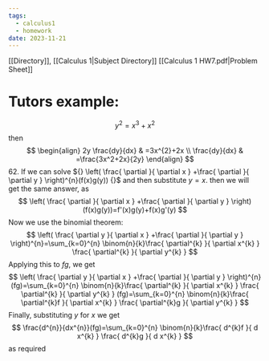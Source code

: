 ```yaml
---
tags:
  - calculus1
  - homework
date: 2023-11-21
---
```

[[Directory]], [[Calculus 1|Subject Directory]]
[[Calculus 1 HW7.pdf|Problem Sheet]]
# Tutors example:
$$
y^{2}=x^{3}+x^{2}
$$
then
$$
\begin{align}
 2y \frac{dy}{dx}  & =3x^{2}+2x   \\
\frac{dy}{dx}  & =\frac{3x^2+2x}{2y}
 \end{align}
$$
62. 
If we can solve ${} \left( \frac{ \partial  }{ \partial x } +\frac{ \partial  }{ \partial y }  \right)^{n}(f(x)g(y)) {}$ and then substitute ${} y=x {}$. then we will get the same answer, as 
$$
\left( \frac{ \partial  }{ \partial x } +\frac{ \partial  }{ \partial y }  \right)(f(x)g(y))=f'(x)g(y)+f(x)g'(y)
$$
Now we use the binomial theorem:
$$
\left( \frac{ \partial y }{ \partial x } +\frac{ \partial  }{ \partial y }  \right)^{n}=\sum_{k=0}^{n} \binom{n}{k}\frac{ \partial^{k}  }{ \partial x^{k} } \frac{ \partial^{k} }{ \partial y^{k} } 
$$
Applying this to $fg {}$, we get
$$
\left( \frac{ \partial y }{ \partial x } +\frac{ \partial  }{ \partial y }  \right)^{n}(fg)=\sum_{k=0}^{n} \binom{n}{k}\frac{ \partial^{k}  }{ \partial x^{k} } \frac{ \partial^{k} }{ \partial y^{k} } (fg)=\sum_{k=0}^{n} \binom{n}{k}\frac{ \partial^{k}f  }{ \partial x^{k} } \frac{ \partial^{k}g }{ \partial y^{k} }
$$
Finally, substituting $y$ for $x$ we get
$$
	\frac{d^{n}}{dx^{n}}(fg)=\sum_{k=0}^{n} \binom{n}{k}\frac{ d^{k}f  }{ d x^{k} } \frac{ d^{k}g }{ d x^{k} }
$$
as required
